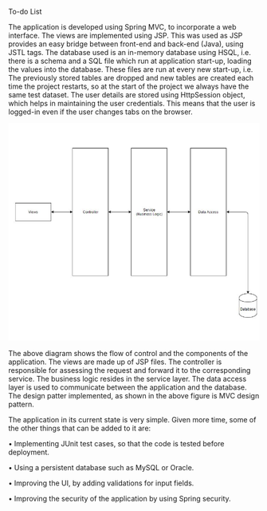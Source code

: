 To-do List

The application is developed using Spring MVC, to incorporate a web interface. The views are implemented using JSP. This was used as JSP provides an easy bridge between front-end and back-end (Java), using JSTL tags.
The database used is an in-memory database using HSQL, i.e. there is a schema and a SQL file which run at application start-up, loading the values into the database. These files are run at every new start-up, i.e. The previously stored tables are dropped and new tables are created each time the project restarts, so at the start of the project we always have the same test dataset. The user details are stored using HttpSession object, which helps in maintaining the user credentials. This means that the user is logged-in even if the user changes tabs on the browser. 

![alt text](https://raw.githubusercontent.com/adarshbhat2811/TodoList/master/Capture.JPG)

The above diagram shows the flow of control and the components of the application.
The views are made up of JSP files. The controller is responsible for assessing the request and forward it to the corresponding service. The business logic resides in the service layer. The data access layer is used to communicate between the application and the database. 
The design patter implemented, as shown in the above figure is MVC design pattern. 

The application in its current state is very simple. Given more time, some of the other things that can be added to it are: 

•	Implementing JUnit test cases, so that the code is tested before deployment. 

•	Using a persistent database such as MySQL or Oracle.

•	Improving the UI, by adding validations for input fields. 

•	Improving the security of the application by using Spring security. 
 
